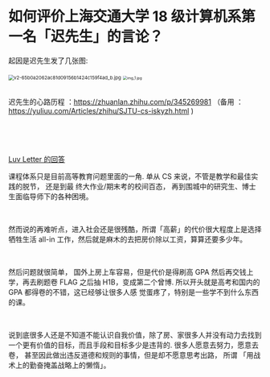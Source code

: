 # 如何评价上海交通大学 18 级计算机系第一名「迟先生」的言论？



起因是迟先生发了几张图:

<img src="https://i.loli.net/2021/01/19/BTWkj8rbyxSQGEM.jpg" alt="v2-65b0a2062ac81d09156b1424c159f4ad_b.jpg" style="zoom:67%;" />

<img src="https://i.loli.net/2021/01/19/QSDx94NAvJwylrW.jpg" alt="img_1.jpg" style="zoom:50%;" />

<br>

<br>

迟先生的心路历程 ：https://zhuanlan.zhihu.com/p/345269981 （备用 ： https://yuliuu.com/Articles/zhihu/SJTU-cs-iskyzh.html  )

<br><br>

## 

[Luv Letter 的回答](https://www.zhihu.com/question/439622084/answer/1684733965)

课程体系只是⽬前⾼等教育问题⾥⾯的⼀⻆. 单从 CS 来说，不管是教学和最佳实践的脱节， 还是到最 终⼤作业/期末考的校间百态， 再到围城中的研究⽣、博⼠⽣⾯临导师下的各种困境。

<br>

然⽽说的再难听点，进⼊社会还是很残酷，所谓「⾼薪」的代价很⼤程度上是选择牺牲⽣活 all-in ⼯作，然后就是麻⽊的去把房价除以⼯资，算算还要多少年。

<br>

然后问题就很简单， 国外上房上⻋容易，但是代价是得刷⾼ GPA 然后再交钱上学，再去刷题卷 FLAG 之后抽 H1B，变成第⼆个曾博. 所以开头就是⾼考和国内的 GPA 都得卷的不错，这已经够让很多⼈感 觉蛋疼了，特别是⼀些学不到什么东⻄的课。

<br>

说到底很多⼈还是不知道不能认识⾃我价值，除了房、家很多⼈并没有动⼒去找到⼀个更有价值的⽬标，⽽且⼿段和⽬标多少是违背的. 很多⼈愿意去努⼒，愿意去卷， 甚⾄因此做出违反道德和规则的事情，但是却不愿意思考出路， 所谓 「⽤战术上的勤奋掩盖战略上的懒惰」。